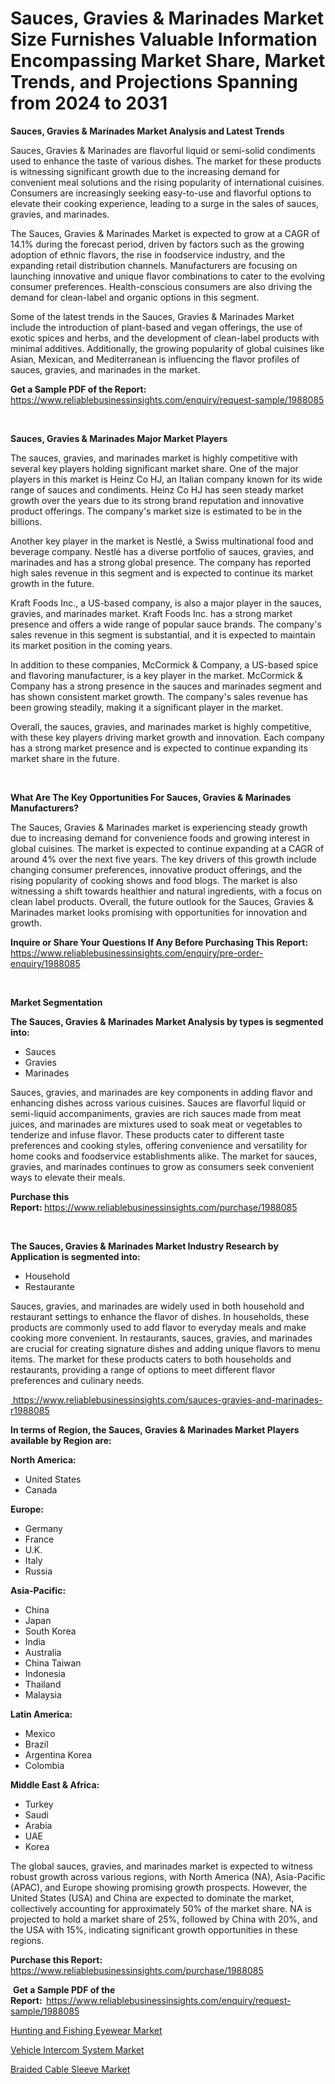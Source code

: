 <p><h1>Sauces, Gravies & Marinades Market Size Furnishes Valuable Information Encompassing Market Share, Market Trends, and Projections Spanning from 2024 to 2031</h1></p><p><strong>Sauces, Gravies & Marinades Market Analysis and Latest Trends</strong></p>
<p><p>Sauces, Gravies & Marinades are flavorful liquid or semi-solid condiments used to enhance the taste of various dishes. The market for these products is witnessing significant growth due to the increasing demand for convenient meal solutions and the rising popularity of international cuisines. Consumers are increasingly seeking easy-to-use and flavorful options to elevate their cooking experience, leading to a surge in the sales of sauces, gravies, and marinades.</p><p>The Sauces, Gravies & Marinades Market is expected to grow at a CAGR of 14.1% during the forecast period, driven by factors such as the growing adoption of ethnic flavors, the rise in foodservice industry, and the expanding retail distribution channels. Manufacturers are focusing on launching innovative and unique flavor combinations to cater to the evolving consumer preferences. Health-conscious consumers are also driving the demand for clean-label and organic options in this segment.</p><p>Some of the latest trends in the Sauces, Gravies & Marinades Market include the introduction of plant-based and vegan offerings, the use of exotic spices and herbs, and the development of clean-label products with minimal additives. Additionally, the growing popularity of global cuisines like Asian, Mexican, and Mediterranean is influencing the flavor profiles of sauces, gravies, and marinades in the market.</p></p>
<p><strong>Get a Sample PDF of the Report:&nbsp;</strong> <a href="https://www.reliablebusinessinsights.com/enquiry/request-sample/1988085">https://www.reliablebusinessinsights.com/enquiry/request-sample/1988085</a></p>
<p>&nbsp;</p>
<p><strong>Sauces, Gravies & Marinades Major Market Players</strong></p>
<p><p>The sauces, gravies, and marinades market is highly competitive with several key players holding significant market share. One of the major players in this market is Heinz Co HJ, an Italian company known for its wide range of sauces and condiments. Heinz Co HJ has seen steady market growth over the years due to its strong brand reputation and innovative product offerings. The company's market size is estimated to be in the billions.</p><p>Another key player in the market is Nestlé, a Swiss multinational food and beverage company. Nestlé has a diverse portfolio of sauces, gravies, and marinades and has a strong global presence. The company has reported high sales revenue in this segment and is expected to continue its market growth in the future.</p><p>Kraft Foods Inc., a US-based company, is also a major player in the sauces, gravies, and marinades market. Kraft Foods Inc. has a strong market presence and offers a wide range of popular sauce brands. The company's sales revenue in this segment is substantial, and it is expected to maintain its market position in the coming years.</p><p>In addition to these companies, McCormick & Company, a US-based spice and flavoring manufacturer, is a key player in the market. McCormick & Company has a strong presence in the sauces and marinades segment and has shown consistent market growth. The company's sales revenue has been growing steadily, making it a significant player in the market.</p><p>Overall, the sauces, gravies, and marinades market is highly competitive, with these key players driving market growth and innovation. Each company has a strong market presence and is expected to continue expanding its market share in the future.</p></p>
<p>&nbsp;</p>
<p><strong>What Are The Key Opportunities For Sauces, Gravies & Marinades Manufacturers?</strong></p>
<p><p>The Sauces, Gravies & Marinades market is experiencing steady growth due to increasing demand for convenience foods and growing interest in global cuisines. The market is expected to continue expanding at a CAGR of around 4% over the next five years. The key drivers of this growth include changing consumer preferences, innovative product offerings, and the rising popularity of cooking shows and food blogs. The market is also witnessing a shift towards healthier and natural ingredients, with a focus on clean label products. Overall, the future outlook for the Sauces, Gravies & Marinades market looks promising with opportunities for innovation and growth.</p></p>
<p><strong>Inquire or Share Your Questions If Any Before Purchasing This Report:</strong> <a href="https://www.reliablebusinessinsights.com/enquiry/pre-order-enquiry/1988085">https://www.reliablebusinessinsights.com/enquiry/pre-order-enquiry/1988085</a></p>
<p>&nbsp;</p>
<p><strong>Market Segmentation</strong></p>
<p><strong>The Sauces, Gravies & Marinades Market Analysis by types is segmented into:</strong></p>
<p><ul><li>Sauces</li><li>Gravies</li><li>Marinades</li></ul></p>
<p><p>Sauces, gravies, and marinades are key components in adding flavor and enhancing dishes across various cuisines. Sauces are flavorful liquid or semi-liquid accompaniments, gravies are rich sauces made from meat juices, and marinades are mixtures used to soak meat or vegetables to tenderize and infuse flavor. These products cater to different taste preferences and cooking styles, offering convenience and versatility for home cooks and foodservice establishments alike. The market for sauces, gravies, and marinades continues to grow as consumers seek convenient ways to elevate their meals.</p></p>
<p><strong>Purchase this Report:&nbsp;</strong><a href="https://www.reliablebusinessinsights.com/purchase/1988085">https://www.reliablebusinessinsights.com/purchase/1988085</a></p>
<p>&nbsp;</p>
<p><strong>The Sauces, Gravies & Marinades Market Industry Research by Application is segmented into:</strong></p>
<p><ul><li>Household</li><li>Restaurante</li></ul></p>
<p><p>Sauces, gravies, and marinades are widely used in both household and restaurant settings to enhance the flavor of dishes. In households, these products are commonly used to add flavor to everyday meals and make cooking more convenient. In restaurants, sauces, gravies, and marinades are crucial for creating signature dishes and adding unique flavors to menu items. The market for these products caters to both households and restaurants, providing a range of options to meet different flavor preferences and culinary needs.</p></p>
<p><a href="https://www.reliablebusinessinsights.com/sauces-gravies-and-marinades-r1988085">&nbsp;https://www.reliablebusinessinsights.com/sauces-gravies-and-marinades-r1988085</a></p>
<p><strong>In terms of Region, the Sauces, Gravies & Marinades Market Players available by Region are:</strong></p>
<p>
    <p> <strong> North America: </strong>
        <ul>
            <li>United States</li>
            <li>Canada</li>
        </ul>
        </p> 
    <p> <strong> Europe: </strong>
        <ul>
            <li>Germany</li>
            <li>France</li>
            <li>U.K.</li>
            <li>Italy</li>
            <li>Russia</li>
        </ul>
        </p> 
    <p> <strong> Asia-Pacific: </strong>
        <ul>
            <li>China</li>
            <li>Japan</li>
            <li>South Korea</li>
            <li>India</li>
            <li>Australia</li>
            <li>China Taiwan</li>
            <li>Indonesia</li>
            <li>Thailand</li>
            <li>Malaysia</li>
        </ul>
        </p> 
    <p> <strong> Latin America: </strong>
        <ul>
            <li>Mexico</li>
            <li>Brazil</li>
            <li>Argentina Korea</li>
            <li>Colombia</li>
        </ul>
        </p> 
    <p> <strong> Middle East & Africa: </strong>
        <ul>
            <li>Turkey</li>
            <li>Saudi</li>
            <li>Arabia</li>
            <li>UAE</li>
            <li>Korea</li>
        </ul>
    </p>
    </p>
<p><p>The global sauces, gravies, and marinades market is expected to witness robust growth across various regions, with North America (NA), Asia-Pacific (APAC), and Europe showing promising growth prospects. However, the United States (USA) and China are expected to dominate the market, collectively accounting for approximately 50% of the market share. NA is projected to hold a market share of 25%, followed by China with 20%, and the USA with 15%, indicating significant growth opportunities in these regions.</p></p>
<p><strong>Purchase this Report: </strong><a href="https://www.reliablebusinessinsights.com/purchase/1988085">https://www.reliablebusinessinsights.com/purchase/1988085</a></p>
<p>&nbsp;<strong>Get a Sample PDF of the Report:&nbsp;&nbsp;</strong><a href="https://www.reliablebusinessinsights.com/enquiry/request-sample/1988085">https://www.reliablebusinessinsights.com/enquiry/request-sample/1988085</a></p>
<p><strong></strong></p>
<p><p><a href="https://github.com/evanppinks/Market-Research-Report-List-1/blob/main/hunting-and-fishing-eyewear-market.md">Hunting and Fishing Eyewear Market</a></p><p><a href="https://view.publitas.com/reportprime-1/vehicle-intercom-system-market-trends-and-analysis-opportunities-and-challenges-for-future-growth-2024-2031/">Vehicle Intercom System Market</a></p><p><a href="https://github.com/dianemacle6776/Market-Research-Report-List-1/blob/main/braided-cable-sleeve-market.md">Braided Cable Sleeve Market</a></p></p>